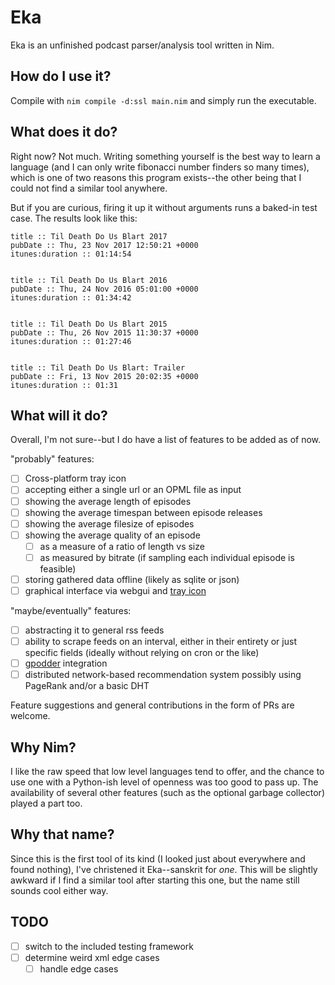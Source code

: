 # Eka
Eka is an unfinished podcast parser/analysis tool written in Nim.

## How do I use it?

Compile with `nim compile -d:ssl main.nim` and simply run the executable.

## What does it do?

Right now? Not much. Writing something yourself is the best way to learn a language (and I can only write fibonacci number finders so many times), which is one of two reasons this program exists--the other being that I could not find a similar tool anywhere.

But if you are curious, firing it up it without arguments runs a baked-in test case. The results look like this:

````
title :: Til Death Do Us Blart 2017
pubDate :: Thu, 23 Nov 2017 12:50:21 +0000
itunes:duration :: 01:14:54


title :: Til Death Do Us Blart 2016
pubDate :: Thu, 24 Nov 2016 05:01:00 +0000
itunes:duration :: 01:34:42


title :: Til Death Do Us Blart 2015
pubDate :: Thu, 26 Nov 2015 11:30:37 +0000
itunes:duration :: 01:27:46


title :: Til Death Do Us Blart: Trailer
pubDate :: Fri, 13 Nov 2015 20:02:35 +0000
itunes:duration :: 01:31
````

## What will it do?

Overall, I'm not sure--but I do have a list of features to be added as of now.

"probably" features:
* [ ] Cross-platform tray icon
* [ ] accepting either a single url or an OPML file as input
* [ ] showing the average length of episodes
* [ ] showing the average timespan between episode releases
* [ ] showing the average filesize of episodes
* [ ] showing the average quality of an episode
  * [ ] as a measure of a ratio of length vs size 
  * [ ] as measured by bitrate (if sampling each individual episode is feasible)
* [ ] storing gathered data offline (likely as sqlite or json)
* [ ] graphical interface via webgui and [tray icon](https://github.com/zserge/tray)

"maybe/eventually" features:

* [ ] abstracting it to general rss feeds
* [ ] ability to scrape feeds on an interval, either in their entirety or just specific fields (ideally without relying on cron or the like)
* [ ] [gpodder](https://gpodder.net/developer) integration
* [ ] distributed network-based recommendation system possibly using PageRank and/or a basic DHT

Feature suggestions and general contributions in the form of PRs are welcome.

## Why Nim?

I like the raw speed that low level languages tend to offer, and the chance to use one with a Python-ish level of openness was too good to pass up. The availability of several other features (such as the optional garbage collector) played a part too.

## Why that name?

Since this is the first tool of its kind (I looked just about everywhere and found nothing), I've christened it Eka--sanskrit for _one_. This will be slightly awkward if I find a similar tool after starting this one, but the name still sounds cool either way.

## TODO

* [ ] switch to the included testing framework
* [ ] determine weird xml edge cases
  * [ ] handle edge cases
